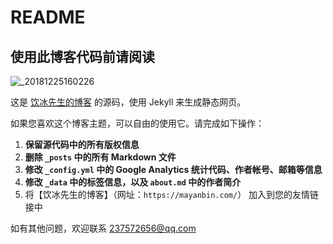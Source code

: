 # README

## 使用此博客代码前请阅读

![_20181225160226](https://user-images.githubusercontent.com/2127462/50417028-afbf2b00-085e-11e9-8150-f148a528c5a5.png)

这是 [饮冰先生的博客](https://myanbin.github.io/) 的源码，使用 Jekyll 来生成静态网页。


如果您喜欢这个博客主题，可以自由的使用它。请完成如下操作：

1. **保留源代码中的所有版权信息**
2. **删除 `_posts` 中的所有 Markdown 文件**
3. **修改 `_config.yml` 中的 Google Analytics 统计代码、作者帐号、邮箱等信息**
4. **修改 `_data` 中的标签信息，以及 `about.md` 中的作者简介**
5. 将【饮冰先生的博客】（网址：`https://mayanbin.com/`） 加入到您的友情链接中

如有其他问题，欢迎联系 237572656@qq.com
